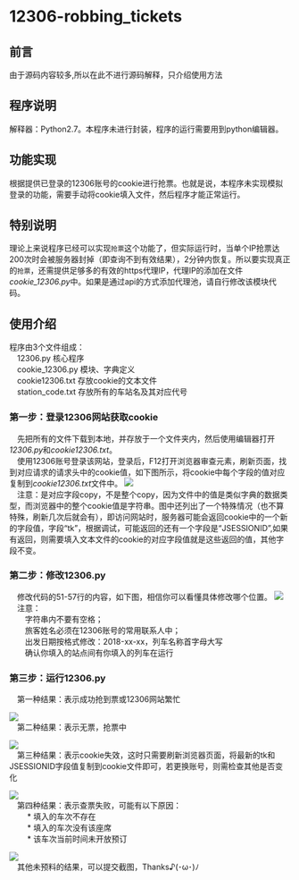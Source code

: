 # 12306-robbing_tickets

前言
----
由于源码内容较多,所以在此不进行源码解释，只介绍使用方法

程序说明 
-------
解释器：Python2.7。本程序未进行封装，程序的运行需要用到python编辑器。  

功能实现
-------
根据提供已登录的12306账号的cookie进行抢票。也就是说，本程序未实现模拟登录的功能，需要手动将cookie填入文件，然后程序才能正常运行。 

特别说明
-------
理论上来说程序已经可以实现`抢票`这个功能了，但实际运行时，当单个IP抢票达200次时会被服务器封掉（即查询不到有效结果），2分钟内恢复。所以要实现真正的`抢票`，还需提供足够多的有效的https代理IP，代理IP的添加在文件*cookie_12306.py*中。如果是通过api的方式添加代理池，请自行修改该模块代码。

使用介绍
-------
程序由3个文件组成：  
&emsp;12306.py 核心程序  
&emsp;cookie_12306.py  模块、字典定义  
&emsp;cookie12306.txt  存放cookie的文本文件  
&emsp;station_code.txt 存放所有的车站名及其对应代号

### 第一步：登录12306网站获取cookie  
&emsp;先把所有的文件下载到本地，并存放于一个文件夹内，然后使用编辑器打开*12306.py*和*cookie12306.txt*。  
&emsp;使用12306账号登录该网站，登录后，F12打开浏览器审查元素，刷新页面，找到对应请求的请求头中的cookie值，如下图所示，将cookie中每个字段的值对应复制到*cookie12306.txt*文件中。  ![](https://github.com/chaseSpace/Pictures/blob/master/robbing_tickets/cookie.png)  
&emsp;注意：是对应字段copy，不是整个copy，因为文件中的值是类似字典的数据类型，而浏览器中的整个cookie值是字符串。图中还列出了一个特殊情况（也不算特殊，刷新几次后就会有），即访问网站时，服务器可能会返回cookie中的一个新的字段值，字段“tk”，根据调试，可能返回的还有一个字段是“JSESSIONID”,如果有返回，则需要填入文本文件的cookie的对应字段值就是这些返回的值，其他字段不变。

### 第二步：修改12306.py
&emsp;修改代码的51-57行的内容，如下图，相信你可以看懂具体修改哪个位置。  ![](https://github.com/chaseSpace/Pictures/blob/master/robbing_tickets/input.png)  
&emsp;注意：  
&emsp;&emsp;字符串内不要有空格；  
&emsp;&emsp;旅客姓名必须在12306账号的常用联系人中；  
&emsp;&emsp;出发日期按格式修改：2018-xx-xx，列车名称首字母大写  
&emsp;&emsp;确认你填入的站点间有你填入的列车在运行

### 第三步：运行12306.py
&emsp;第一种结果：表示成功抢到票或12306网站繁忙

  ![](https://github.com/chaseSpace/Pictures/blob/master/robbing_tickets/ok.png)  
&emsp;第二种结果：表示无票，抢票中

  ![](https://github.com/chaseSpace/Pictures/blob/master/robbing_tickets/check_tickets.png)  
&emsp;第三种结果：表示cookie失效，这时只需要刷新浏览器页面，将最新的tk和JSESSIONID字段值复制到cookie文件即可，若更换账号，则需检查其他是否变化 

  ![](https://github.com/chaseSpace/Pictures/blob/master/robbing_tickets/not-loggined.png)  
&emsp;第四种结果：表示查票失败，可能有以下原因：  
&emsp;&emsp; * 填入的车次不存在  
&emsp;&emsp; * 填入的车次没有该座席  
&emsp;&emsp; * 该车次当前时间未开放预订

  ![](https://github.com/chaseSpace/Pictures/blob/master/robbing_tickets/check_failed.png)  
&emsp;其他未预料的结果，可以提交截图，Thanks♪(･ω･)ﾉ
